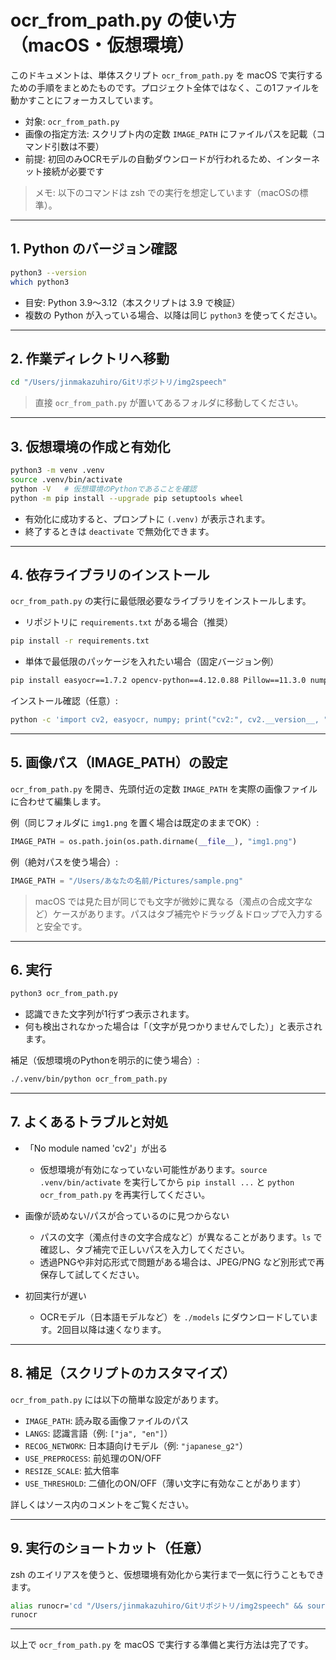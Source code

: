 # ocr_from_path.py の使い方（macOS・仮想環境）

このドキュメントは、単体スクリプト `ocr_from_path.py` を macOS で実行するための手順をまとめたものです。プロジェクト全体ではなく、この1ファイルを動かすことにフォーカスしています。

- 対象: `ocr_from_path.py`
- 画像の指定方法: スクリプト内の定数 `IMAGE_PATH` にファイルパスを記載（コマンド引数は不要）
- 前提: 初回のみOCRモデルの自動ダウンロードが行われるため、インターネット接続が必要です

> メモ: 以下のコマンドは zsh での実行を想定しています（macOSの標準）。

---

## 1. Python のバージョン確認

```bash
python3 --version
which python3
```

- 目安: Python 3.9〜3.12（本スクリプトは 3.9 で検証）
- 複数の Python が入っている場合、以降は同じ `python3` を使ってください。

---

## 2. 作業ディレクトリへ移動

```bash
cd "/Users/jinmakazuhiro/Gitリポジトリ/img2speech"
```

> 直接 `ocr_from_path.py` が置いてあるフォルダに移動してください。

---

## 3. 仮想環境の作成と有効化

```bash
python3 -m venv .venv
source .venv/bin/activate
python -V   # 仮想環境のPythonであることを確認
python -m pip install --upgrade pip setuptools wheel
```

- 有効化に成功すると、プロンプトに `(.venv)` が表示されます。
- 終了するときは `deactivate` で無効化できます。

---

## 4. 依存ライブラリのインストール

`ocr_from_path.py` の実行に最低限必要なライブラリをインストールします。

- リポジトリに `requirements.txt` がある場合（推奨）

```bash
pip install -r requirements.txt
```

- 単体で最低限のパッケージを入れたい場合（固定バージョン例）

```bash
pip install easyocr==1.7.2 opencv-python==4.12.0.88 Pillow==11.3.0 numpy==2.0.2
```

インストール確認（任意）:
```bash
python -c 'import cv2, easyocr, numpy; print("cv2:", cv2.__version__, "easyocr:", easyocr.__version__, "numpy:", numpy.__version__)'
```

---

## 5. 画像パス（IMAGE_PATH）の設定

`ocr_from_path.py` を開き、先頭付近の定数 `IMAGE_PATH` を実際の画像ファイルに合わせて編集します。

例（同じフォルダに `img1.png` を置く場合は既定のままでOK）:
```python
IMAGE_PATH = os.path.join(os.path.dirname(__file__), "img1.png")
```

例（絶対パスを使う場合）:
```python
IMAGE_PATH = "/Users/あなたの名前/Pictures/sample.png"
```

> macOS では見た目が同じでも文字が微妙に異なる（濁点の合成文字など）ケースがあります。パスはタブ補完やドラッグ＆ドロップで入力すると安全です。

---

## 6. 実行

```bash
python3 ocr_from_path.py
```

- 認識できた文字列が1行ずつ表示されます。
- 何も検出されなかった場合は「（文字が見つかりませんでした）」と表示されます。

補足（仮想環境のPythonを明示的に使う場合）:
```bash
./.venv/bin/python ocr_from_path.py
```

---

## 7. よくあるトラブルと対処

- 「No module named 'cv2'」が出る
  - 仮想環境が有効になっていない可能性があります。`source .venv/bin/activate` を実行してから `pip install ...` と `python ocr_from_path.py` を再実行してください。

- 画像が読めない/パスが合っているのに見つからない
  - パスの文字（濁点付きの文字合成など）が異なることがあります。`ls` で確認し、タブ補完で正しいパスを入力してください。
  - 透過PNGや非対応形式で問題がある場合は、JPEG/PNG など別形式で再保存して試してください。

- 初回実行が遅い
  - OCRモデル（日本語モデルなど）を `./models` にダウンロードしています。2回目以降は速くなります。

---

## 8. 補足（スクリプトのカスタマイズ）

`ocr_from_path.py` には以下の簡単な設定があります。

- `IMAGE_PATH`: 読み取る画像ファイルのパス
- `LANGS`: 認識言語（例: `["ja", "en"]`）
- `RECOG_NETWORK`: 日本語向けモデル（例: `"japanese_g2"`）
- `USE_PREPROCESS`: 前処理のON/OFF
- `RESIZE_SCALE`: 拡大倍率
- `USE_THRESHOLD`: 二値化のON/OFF（薄い文字に有効なことがあります）

詳しくはソース内のコメントをご覧ください。

---

## 9. 実行のショートカット（任意）

zsh のエイリアスを使うと、仮想環境有効化から実行まで一気に行うこともできます。

```bash
alias runocr='cd "/Users/jinmakazuhiro/Gitリポジトリ/img2speech" && source .venv/bin/activate && python ocr_from_path.py'
runocr
```

---

以上で `ocr_from_path.py` を macOS で実行する準備と実行方法は完了です。

